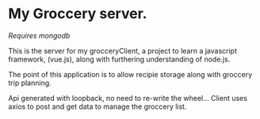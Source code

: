 # My Groccery server.
*Requires mongodb*

This is the server for my grocceryClient, a project to learn a javascript framework, (vue.js), along with furthering understanding of node.js.



The point of this application is to allow recipie storage along with groccery trip planning. 



Api generated with loopback, no need to re-write the wheel... 
Client uses axios to post and get data to manage the groccery list.
